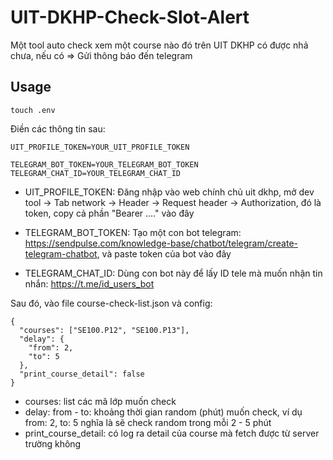 # UIT-DKHP-Check-Slot-Alert

Một tool auto check xem một course nào đó trên UIT DKHP có được nhả chưa, nếu có => Gửi thông báo đến telegram

## Usage

```
touch .env
```

Điền các thông tin sau:

```
UIT_PROFILE_TOKEN=YOUR_UIT_PROFILE_TOKEN

TELEGRAM_BOT_TOKEN=YOUR_TELEGRAM_BOT_TOKEN
TELEGRAM_CHAT_ID=YOUR_TELEGRAM_CHAT_ID
```

- UIT_PROFILE_TOKEN: Đăng nhập vào web chính chủ uit dkhp, mở dev tool -> Tab network -> Header -> Request header -> Authorization, đó là token, copy cả phần "Bearer ...." vào đây

- TELEGRAM_BOT_TOKEN: Tạo một con bot telegram: https://sendpulse.com/knowledge-base/chatbot/telegram/create-telegram-chatbot, và paste token của bot vào đây

- TELEGRAM_CHAT_ID: Dùng con bot này để lấy ID tele mà muốn nhận tin nhắn: https://t.me/id_users_bot

Sau đó, vào file course-check-list.json và config:

```
{
  "courses": ["SE100.P12", "SE100.P13"],
  "delay": {
    "from": 2,
    "to": 5
  },
  "print_course_detail": false
}
```

- courses: list các mã lớp muốn check
- delay: from - to: khoảng thời gian random (phút) muốn check, ví dụ from: 2, to: 5 nghĩa là sẽ check random trong mỗi 2 - 5 phút
- print_course_detail: có log ra detail của course mà fetch được từ server trường không
